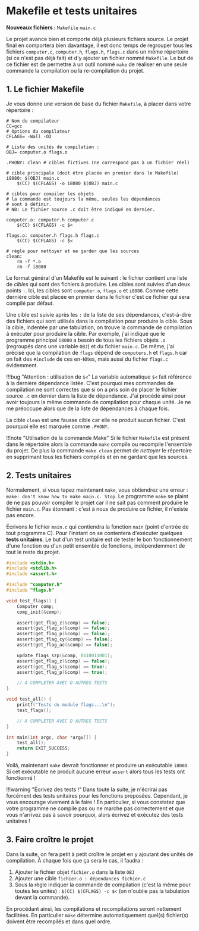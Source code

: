 # Makefile et tests unitaires

**Nouveaux fichiers :** `Makefile` `main.c`

Le projet avance bien et comporte déjà plusieurs fichiers source. Le projet final en comportera bien davantage, il est donc temps de regrouper tous les fichiers `computer.c`, `computer.h`, `flags.h`, `flags.c` dans un même répertoire (si ce n'est pas déjà fait) et d'y ajouter un fichier nommé `Makefile`. Le but de ce fichier est de permettre à un outil nommé `make` de réaliser en une seule commande la compilation ou la re-compilation du projet.

## 1. Le fichier Makefile

Je vous donne une version de base du fichier `Makefile`, à placer dans votre répertoire :

```make title="Makefile"
# Nom du compilateur
CC=gcc
# Options du compilateur
CFLAGS= -Wall -O2

# Liste des unités de compilation :
OBJ= computer.o flags.o

.PHONY: clean # cibles fictives (ne correspond pas à un fichier réel)

# cible principale (doit être placée en premier dans le Makefile)
i8080: $(OBJ) main.c
	$(CC) $(CFLAGS) -o i8080 $(OBJ) main.c

# cibles pour compiler les objets
# la commande est toujours la même, seules les dépendances
# sont à définir. 
# NB: Le fichier source .c doit être indiqué en dernier.

computer.o: computer.h computer.c
	$(CC) $(CFLAGS) -c $<

flags.o: computer.h flags.h flags.c
	$(CC) $(CFLAGS) -c $<

# règle pour nettoyer et ne garder que les sources
clean:
	rm -f *.o
	rm -f i8080
```

Le format général d'un Makefile est le suivant : le fichier contient une liste de *cibles* qui sont des fichiers à produire. Les cibles sont suivies d'un deux points `:`. Ici, les cibles sont `computer.o`, `flags.o` et `i8080`. Comme cette dernière cible est placée en premier dans le fichier c'est ce fichier qui sera compilé par défaut.

Une cible est suivie après les `:` de la liste de ses dépendances, c'est-à-dire des fichiers qui sont utilisés dans la compilation pour produire la cible. Sous la cible, indentée par une tabulation, on trouve la commande de compilation à exécuter pour produire la cible. Par exemple, j'ai indiqué que le programme principal `i8080` a besoin de tous les fichiers objets `.o` (regroupés dans une variable `OBJ`) et du fichier `main.c`. De même, j'ai précisé que la compilation de `flags` dépend de `computers.h` et `flags.h` car on fait des `#include` de ces en-têtes, mais aussi du fichier `flags.c` évidemment.

!!!bug "Attention : utilisation de `$<`"
    La variable automatique `$<` fait référence à la dernière dépendance listée. C'est pourquoi mes commandes de compilation ne sont correctes que si on a pris soin de placer le fichier source `.c` en dernier dans la liste de dépendance. J'ai procédé ainsi pour avoir toujours la même commande de compilation pour chaque unité. Je ne me préoccupe alors que de la liste de dépendances à chaque fois.

La cible `clean` est une fausse cible car elle ne produit aucun fichier. C'est pourquoi elle est marquée comme `.PHONY`. 

!!!note "Utilisation de la commande Make"
    Si le fichier `Makefile` est présent dans le répertoire alors la commande `make` compile ou recompile l'ensemble du projet. De plus la commande `make clean` permet de *nettoyer* le répertoire en supprimant tous les fichiers compilés et en ne gardant que les sources.

## 2. Tests unitaires

Normalement, si vous tapez maintenant `make`, vous obtiendrez une erreur : `make: don't know how to make main.c. Stop`. Le programme `make` se plaint de ne pas pouvoir compiler le projet car il ne sait pas comment produire le fichier `main.c`. Pas étonnant : c'est à nous de produire ce fichier, il n'existe pas encore.

Écrivons le fichier `main.c` qui contiendra la fonction `main` (point d'entrée de tout programme C). Pour l'instant on se contentera d'exécuter quelques **tests unitaires**. Le but d'un test unitaire est de tester le bon fonctionnement d'une fonction ou d'un petit ensemble de fonctions, indépendemment de tout le reste du projet. 

```c title="main.c"
#include <stdio.h>
#include <stdlib.h>
#include <assert.h>

#include "computer.h"
#include "flags.h"

void test_flags() {
    Computer comp;
    comp_init(&comp);

    assert(get_flag_z(&comp) == false);
    assert(get_flag_s(&comp) == false);
    assert(get_flag_p(&comp) == false);
    assert(get_flag_cy(&comp) == false);
    assert(get_flag_ac(&comp) == false);

    update_flags_szp(&comp, 0b10011001);
    assert(get_flag_z(&comp) == false);
    assert(get_flag_s(&comp) == true);
    assert(get_flag_p(&comp) == true);

    // A COMPLETER AVEC D'AUTRES TESTS
}

void test_all() {
    printf("Tests du module flags...\n");
    test_flags();

    // A COMPLETER AVEC D'AUTRES TESTS
}

int main(int argc, char *argv[]) {
    test_all();
    return EXIT_SUCCESS;
}
```

Voilà, maintenant `make` devrait fonctionner et produire un exécutable `i8080`. Si cet exécutable ne produit aucune erreur `assert` alors tous les tests ont fonctionné !

!!!warning "Écrivez des tests !"
    Dans toute la suite, je n'écrirai pas forcément des tests unitaires pour les fonctions proposées. Cependant, je vous encourage vivement à le faire ! En particulier, si vous constatez que votre programme ne compile pas ou ne marche pas correctement et que vous n'arrivez pas à savoir pourquoi, alors écrivez et exécutez des tests unitaires !

## 3. Faire croître le projet

Dans la suite, on fera petit à petit croître le projet en y ajoutant des unités de compilation. À chaque fois que ça sera le cas, il faudra :

1. Ajouter le fichier objet `fichier.o` dans la liste `OBJ`
2. Ajouter une cible `fichier.o : dépendances fichier.c`
3. Sous la règle indiquer la commande de compilation (c'est la même pour toutes les unités) : `$(CC) $(CFLAGS) -c $<` (on n'oublie pas la tabulation devant la commande).

En procédant ainsi, les compilations et recompilations seront nettement facilitées. En particulier `make` détermine automatiquement quel(s) fichier(s) doivent être recompilés et dans quel ordre.

